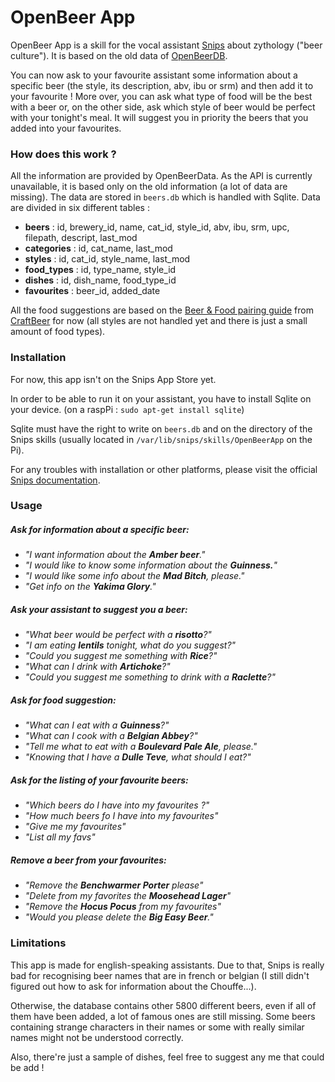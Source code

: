# OpenBeer App

OpenBeer App is a skill for the vocal assistant [Snips](https://snips.ai/) about zythology ("beer culture"). It is based on the old data of [OpenBeerDB](https://openbeerdb.com/). 

You can now ask to your favourite assistant some information about a specific beer (the style, its description, abv, ibu or srm) and then add it to your favourite !
More over, you can ask what type of food will be the best with a beer or, on the other side, ask which style of beer would be perfect with your tonight's meal. 
It will suggest you in priority the beers that you added into your favourites.

### How does this work ? 

All the information are provided by OpenBeerData. As the API is currently unavailable, it is based only on the old information (a lot of data are missing). 
The data are stored in `beers.db` which is handled with Sqlite. Data are divided in six different tables : 
* **beers** : id, brewery_id, name, cat_id, style_id, abv, ibu, srm, upc, filepath, descript, last_mod
* **categories** : id, cat_name, last_mod
* **styles** : id, cat_id, style_name, last_mod
* **food_types** : id, type_name, style_id
* **dishes** : id, dish_name, food_type_id
* **favourites** : beer_id, added_date

All the food suggestions are based on the [Beer & Food pairing guide](https://cdn.craftbeer.com/wp-content/uploads/beerandfood-1.pdf?fbclid=IwAR3a5CCRC0PjglRoVC1IYTl9JbGIDHqjO48TumMERILYf9MswIzC0gHJAjo) from [CraftBeer](https://www.craftbeer.com/) for now (all styles are not handled yet and there is just a small amount of food types).

### Installation

For now, this app isn't on the Snips App Store yet.

In order to be able to run it on your assistant, you have to install Sqlite on your device. 
(on a raspPi : `sudo apt-get install sqlite`)

Sqlite must have the right to write on `beers.db` and on the directory of the Snips skills (usually located in `/var/lib/snips/skills/OpenBeerApp` on the Pi).

For any troubles with installation or other platforms, please visit the official [Snips documentation](https://docs.snips.ai/).

### Usage

##### Ask for information about a specific beer: 
* _"I want information about the **Amber beer**."_
* _"I would like to know some information about the **Guinness.**"_
* _"I would like some info about the **Mad Bitch**, please."_
* _"Get info on the **Yakima Glory**."_

##### Ask your assistant to suggest you a beer: 
* _"What beer would be perfect with a **risotto**?"_
* _"I am eating **lentils** tonight, what do you suggest?"_
* _"Could you suggest me something with **Rice**?"_
* _"What can I drink with **Artichoke**?"_
* _"Could you suggest me something to drink with a **Raclette**?"_

##### Ask for food suggestion:
* _"What can I eat with a **Guinness**?"_
* _"What can I cook with a **Belgian Abbey**?"_
* _"Tell me what to eat with a **Boulevard Pale Ale**, please."_
* _"Knowing that I have a **Dulle Teve**, what should I eat?"_

##### Ask for the listing of your favourite beers:
* _"Which beers do I have into my favourites ?"_
* _"How much beers fo I have into my favourites"_
* _"Give me my favourites"_
* _"List all my favs"_

##### Remove a beer from your favourites:
* _"Remove the **Benchwarmer Porter** please"_
* _"Delete from my favorites the **Moosehead Lager**"_
* _"Remove the **Hocus Pocus** from my favourites"_
* _"Would you please delete the **Big Easy Beer**."_

### Limitations

This app is made for english-speaking assistants. Due to that, Snips is really bad for recognising beer names that are in french or belgian (I still didn't figured out how to ask for information about the Chouffe...).

Otherwise, the database contains other 5800 different beers, even if all of them have been added, a lot of famous ones are still missing. 
Some beers containing strange characters in their names or some with really similar names might not be understood correctly.

Also, there're just a sample of dishes, feel free to suggest any me that could be add !
  